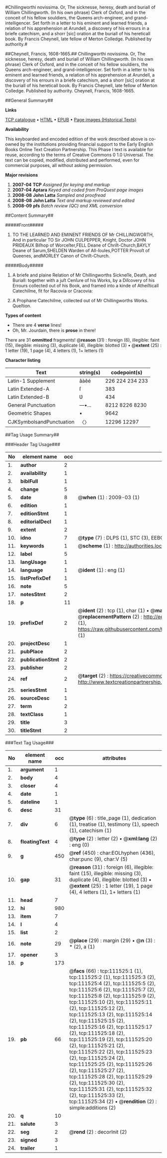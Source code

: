 #Chillingworthi novissima. Or, The sicknesse, heresy, death and buriall of William Chillingworth. (In his own phrase) Clerk of Oxford, and in the conceit of his fellow souldiers, the Queens arch-engineer, and grand-intelligencer. Set forth in a letter to his eminent and learned friends, a relation of his apprehension at Arundell, a discovery of his errours in a briefe catechism, and a shorr [sic] oration at the buriall of his hereticall book. By Francis Cheynell, late fellow of Merton Colledge. Published by authority.#

##Cheynell, Francis, 1608-1665.##
Chillingworthi novissima. Or, The sicknesse, heresy, death and buriall of William Chillingworth. (In his own phrase) Clerk of Oxford, and in the conceit of his fellow souldiers, the Queens arch-engineer, and grand-intelligencer. Set forth in a letter to his eminent and learned friends, a relation of his apprehension at Arundell, a discovery of his errours in a briefe catechism, and a shorr [sic] oration at the buriall of his hereticall book. By Francis Cheynell, late fellow of Merton Colledge. Published by authority.
Cheynell, Francis, 1608-1665.

##General Summary##

**Links**

[TCP catalogue](http://www.ota.ox.ac.uk/tcp/)  • 
[HTML](http://tei.it.ox.ac.uk/tcp/Texts-HTML/free/A79/A79473.html)  • 
[EPUB](http://tei.it.ox.ac.uk/tcp/Texts-EPUB/free/A79/A79473.epub) • 
[Page images (Historical Texts)](https://data.historicaltexts.jisc.ac.uk/view?pubId=eebo-99859442e&pageId=eebo-99859442e-111525-1)

**Availability**

This keyboarded and encoded edition of the
	       work described above is co-owned by the institutions
	       providing financial support to the Early English Books
	       Online Text Creation Partnership. This Phase I text is
	       available for reuse, according to the terms of Creative
	       Commons 0 1.0 Universal. The text can be copied,
	       modified, distributed and performed, even for
	       commercial purposes, all without asking permission.

**Major revisions**

1. __2007-04__ __TCP__ *Assigned for keying and markup*
1. __2007-04__ __Aptara__ *Keyed and coded from ProQuest page images*
1. __2008-08__ __John Latta__ *Sampled and proofread*
1. __2008-08__ __John Latta__ *Text and markup reviewed and edited*
1. __2008-09__ __pfs__ *Batch review (QC) and XML conversion*

##Content Summary##

#####Front#####

1. TO
THE LEARNED AND
EMINENT FRIENDS OF
Mr CHILLINGWORTH,
And in particular
TO
Sir JOHN CULPEPPER, Knight,
Doctor
JOHN PRIDEAUX Biſhop of Worceſter,FELL Deane of Chriſt-Church,BAYLY Deane of Sarum,SHELDEN Warden of All-ſoules,POTTER Provoſt of Queenes, andMORLEY Canon of Chriſt-Church.

#####Body#####

1. A briefe and plaine Relation of Mr
Chillingworths Sickneſſe, Death, and
Buriall: together with a juſt Cenſure of his
Works, by a Diſcovery of his Errours collected out
of his Book, and framed into a kinde of Atheiſticall
Catechiſme, fit for Racovia
or Cracovia:

1. A Prophane Catechiſme, collected
out of Mr Chillingworths Works.
Queſtion.

**Types of content**

  * There are 4 **verse** lines!
  * Oh, Mr. Jourdain, there is **prose** in there!

There are 31 **ommitted** fragments! 
 @__reason__ (31) : foreign (6), illegible: faint (15), illegible: missing (3), duplicate (4), illegible: blotted (3)  •  @__extent__ (25) : 1 letter (19), 1 page (4), 4 letters (1), 1+ letters (1)

**Character listing**


|Text|string(s)|codepoint(s)|
|---|---|---|
|Latin-1 Supplement|âàêé|226 224 234 233|
|Latin Extended-A|ſ|383|
|Latin Extended-B|Ʋ|434|
|General Punctuation|—•…|8212 8226 8230|
|Geometric Shapes|▪|9642|
|CJKSymbolsandPunctuation|〈〉|12296 12297|

##Tag Usage Summary##

###Header Tag Usage###

|No|element name|occ|attributes|
|---|---|---|---|
|1.|__author__|2||
|2.|__availability__|1||
|3.|__biblFull__|1||
|4.|__change__|5||
|5.|__date__|8| @__when__ (1) : 2009-03 (1)|
|6.|__edition__|1||
|7.|__editionStmt__|1||
|8.|__editorialDecl__|1||
|9.|__extent__|2||
|10.|__idno__|7| @__type__ (7) : DLPS (1), STC (3), EEBO-CITATION (1), PROQUEST (1), VID (1)|
|11.|__keywords__|1| @__scheme__ (1) : http://authorities.loc.gov/ (1)|
|12.|__label__|5||
|13.|__langUsage__|1||
|14.|__language__|1| @__ident__ (1) : eng (1)|
|15.|__listPrefixDef__|1||
|16.|__note__|5||
|17.|__notesStmt__|2||
|18.|__p__|11||
|19.|__prefixDef__|2| @__ident__ (2) : tcp (1), char (1)  •  @__matchPattern__ (2) : ([0-9\-]+):([0-9IVX]+) (1), (.+) (1)  •  @__replacementPattern__ (2) : http://eebo.chadwyck.com/downloadtiff?vid=$1&page=$2 (1), https://raw.githubusercontent.com/textcreationpartnership/Texts/master/tcpchars.xml#$1 (1)|
|20.|__projectDesc__|1||
|21.|__pubPlace__|2||
|22.|__publicationStmt__|2||
|23.|__publisher__|2||
|24.|__ref__|2| @__target__ (2) : https://creativecommons.org/publicdomain/zero/1.0/ (1), http://www.textcreationpartnership.org/docs/. (1)|
|25.|__seriesStmt__|1||
|26.|__sourceDesc__|1||
|27.|__term__|2||
|28.|__textClass__|1||
|29.|__title__|3||
|30.|__titleStmt__|2||


###Text Tag Usage###

|No|element name|occ|attributes|
|---|---|---|---|
|1.|__argument__|1||
|2.|__body__|4||
|3.|__closer__|4||
|4.|__date__|1||
|5.|__dateline__|1||
|6.|__desc__|31||
|7.|__div__|6| @__type__ (6) : title_page (1), dedication (1), treatise (1), testimony (1), speech (1), catechism (1)|
|8.|__floatingText__|4| @__type__ (2) : letter (2)  •  @__xml:lang__ (2) : eng (0)|
|9.|__g__|450| @__ref__ (450) : char:EOLhyphen (436), char:punc (9), char:V (5)|
|10.|__gap__|31| @__reason__ (31) : foreign (6), illegible: faint (15), illegible: missing (3), duplicate (4), illegible: blotted (3)  •  @__extent__ (25) : 1 letter (19), 1 page (4), 4 letters (1), 1+ letters (1)|
|11.|__head__|7||
|12.|__hi__|980||
|13.|__item__|7||
|14.|__l__|4||
|15.|__list__|2||
|16.|__note__|29| @__place__ (29) : margin (29)  •  @__n__ (3) : * (2), a (1)|
|17.|__opener__|3||
|18.|__p__|173||
|19.|__pb__|66| @__facs__ (66) : tcp:111525:1 (1), tcp:111525:2 (1), tcp:111525:3 (2), tcp:111525:4 (2), tcp:111525:5 (2), tcp:111525:6 (2), tcp:111525:7 (2), tcp:111525:8 (2), tcp:111525:9 (2), tcp:111525:10 (2), tcp:111525:11 (2), tcp:111525:12 (2), tcp:111525:13 (2), tcp:111525:14 (2), tcp:111525:15 (2), tcp:111525:16 (2), tcp:111525:17 (2), tcp:111525:18 (2), tcp:111525:19 (2), tcp:111525:20 (2), tcp:111525:21 (2), tcp:111525:22 (2), tcp:111525:23 (2), tcp:111525:24 (2), tcp:111525:25 (2), tcp:111525:26 (2), tcp:111525:27 (2), tcp:111525:28 (2), tcp:111525:29 (2), tcp:111525:30 (2), tcp:111525:31 (2), tcp:111525:32 (2), tcp:111525:33 (2), tcp:111525:34 (2)  •  @__rendition__ (2) : simple:additions (2)|
|20.|__q__|10||
|21.|__salute__|3||
|22.|__seg__|2| @__rend__ (2) : decorInit (2)|
|23.|__signed__|3||
|24.|__trailer__|1||
